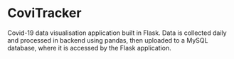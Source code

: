 # CoviTracker
Covid-19 data visualisation application built in Flask. Data is collected daily and processed in backend using pandas, then uploaded to a MySQL database, where it is accessed by the Flask application. 
